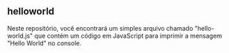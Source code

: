 ## helloworld

Neste repositório, você encontrará um simples arquivo chamado "hello-world.js" que contém um código em JavaScript para imprimir a mensagem "Hello World" no console.
